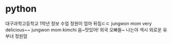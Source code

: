 # python
대구과학고등학교 1학년 정보 수업
정원이 엄마 뒤짐ㄷㄷ
jungwon mom very delicious~~
jungwon mom kimchi
음~맛있어!
외국 오빠들~ 나는야 섹시 외로운 유부녀 정원맘
